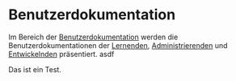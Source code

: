 # Benutzerdokumentation
Im Bereich der [Benutzerdokumentation](Benutzerdokumentation-GE.md)
werden die Benutzerdokumentationen der
[Lernenden](Lehrende-BD.md),
[Administrierenden](Administrierende-BD.md) und
[Entwickelnden](Entwickelnde-BD.md) 
präsentiert. asdf

Das ist ein Test.